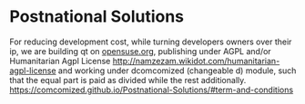 # Postnational Solutions
For reducing development cost, while turning developers owners over their ip, we are building qt on [opensuse.org](https://build.opensuse.org/), publishing under AGPL and/or Humanitarian Agpl License http://namzezam.wikidot.com/humanitarian-agpl-license and working under dcomcomized (changeable d) module, such that the equal part is paid as divided while the rest additionally. https://comcomized.github.io/Postnational-Solutions/#term-and-conditions
